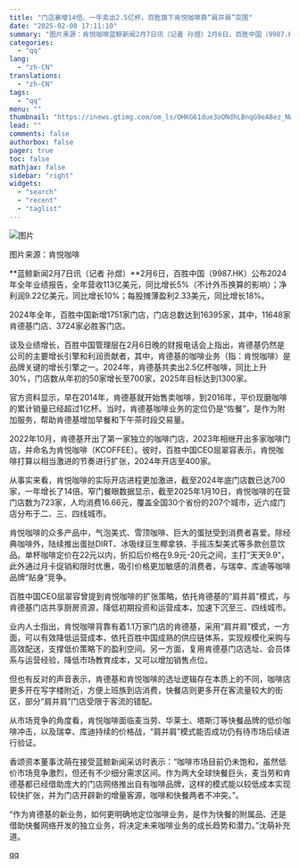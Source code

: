 ```yaml
---
title: "门店暴增14倍、一年卖出2.5亿杯，百胜旗下肯悦咖啡靠“肩并肩”突围"
date: "2025-02-08 17:11:10"
summary: "图片来源：肯悦咖啡蓝鲸新闻2月7日讯（记者 孙煜）2月6日，百胜中国（9987.HK）公布2024年..."
categories:
  - "qq"
lang:
  - "zh-CN"
translations:
  - "zh-CN"
tags:
  - "qq"
menu: ""
thumbnail: "https://inews.gtimg.com/om_ls/OHKG61due3oONdhLBnqG9eA8ez_NWyauOf1KpuYxtvq2wAA_640360/0"
lead: ""
comments: false
authorbox: false
pager: true
toc: false
mathjax: false
sidebar: "right"
widgets:
  - "search"
  - "recent"
  - "taglist"
---
```


![图片](https://inews.gtimg.com/om_bt/OfbJTFFfGnVLPfoYeLtGTlT0heOcgXb7NK3Zjpo3mV5IYAA/641)

图片来源：肯悦咖啡

**蓝鲸新闻2月7日讯（记者 孙煜）**2月6日，百胜中国（9987.HK）公布2024年全年业绩报告，全年营收113亿美元，同比增长5%（不计外币换算的影响）；净利润9.22亿美元，同比增长10%；每股摊薄盈利2.33美元，同比增长18%。

2024年全年，百胜中国新增1751家门店，门店总数达到16395家，其中，11648家肯德基门店、3724家必胜客门店。

谈及业绩增长，百胜中国管理层在2月6日晚的财报电话会上指出，肯德基仍然是公司的主要增长引擎和利润贡献者，其中，肯德基的咖啡业务（指：肯悦咖啡）是品牌关键的增长引擎之一。2024年，肯德基共卖出2.5亿杯咖啡，同比上升30%，门店数从年初的50家增长至700家，2025年目标达到1300家。

官方资料显示，早在2014年，肯德基就开始售卖咖啡，到2016年，平价现磨咖啡的累计销量已经超过1亿杯。当时，肯德基咖啡业务的定位仍是“佐餐”，是作为附加服务，帮助肯德基增加早餐和下午茶时段交易量。

2022年10月，肯德基开出了第一家独立的咖啡门店，2023年相继开出多家咖啡门店，并命名为肯悦咖啡（KCOFFEE）。彼时，百胜中国CEO屈翠容表示，肯悦咖啡打算以相当激进的节奏进行扩张，2024年开店至400家。

从事实来看，肯悦咖啡的实际开店进程更加激进，截至2024年底门店数已达700家，一年增长了14倍。窄门餐眼数据显示，截至2025年1月10日，肯悦咖啡的在营门店数为723家，人均消费16.66元，覆盖全国30个省份的207个城市，近六成门店分布于二、三、四线城市。

肯悦咖啡的众多产品中，气泡美式、雪顶咖啡、巨大的蛋挞受到消费者喜爱。除经典咖啡外，陆续推出蛋挞DIRT、冰吸绿豆生椰拿铁、手摇冻梨美式等多款创意饮品。单杯咖啡定价在22元以内，折扣后价格在9.9元-20元之间，主打“天天9.9”，此外通过月卡促销和限时优惠，吸引价格更加敏感的消费者，与瑞幸、库迪等咖啡品牌“贴身”竞争。

百胜中国CEO屈翠容曾提到肯悦咖啡的扩张策略，依托肯德基的“肩并肩”模式，与肯德基门店共享厨房资源，降低初期投资和运营成本，加速下沉至三、四线城市。

业内人士指出，肯悦咖啡背靠有着1.1万家门店的肯德基，采用“肩并肩”模式，一方面，可以有效降低运营成本，依托百胜中国成熟的供应链体系，实现规模化采购与高效配送，支撑低价策略下的盈利空间。另一方面，复用肯德基门店选址、会员体系与运营经验，降低市场教育成本，又可以增加销售点位。

但也有反对的声音表示，肯德基和肯悦咖啡的选址逻辑存在本质上的不同，咖啡店更多开在写字楼附近，方便上班族到店消费，快餐店则更多开在客流量较大的街区，部分“肩并肩”门店受限于客流的错配。

从市场竞争的角度看，肯悦咖啡面临麦当劳、华莱士、塔斯汀等快餐品牌的低价咖啡冲击，以及瑞幸、库迪持续的价格战，“肩并肩”模式能否成功仍有待市场后续进行验证。

香颂资本董事沈萌在接受蓝鲸新闻采访时表示：“咖啡市场目前仍未饱和，虽然低价市场竞争激烈，但还有不少细分需求区间。作为两大全球快餐巨头，麦当劳和肯德基都已经借助庞大的门店网络推出自有咖啡品牌，这样的模式能以较低成本实现较快扩张，并为门店开辟新的增量客源，咖啡和快餐两者不冲突。”。

“作为肯德基的新业务，如何更明确地定位咖啡业务，是作为快餐的附属品、还是借助快餐网络开发的独立业务，将决定未来咖啡业务的成长趋势和潜力。”沈萌补充道。

[qq](https://new.qq.com/rain/a/20250208A067ZC00)
